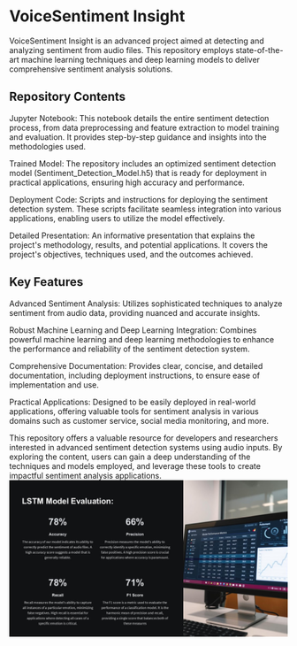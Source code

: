# VoiceSentiment Insight
VoiceSentiment Insight is an advanced project aimed at detecting and analyzing sentiment from audio files. This repository employs state-of-the-art machine learning techniques and deep learning models to deliver comprehensive sentiment analysis solutions.

## Repository Contents
Jupyter Notebook: This notebook details the entire sentiment detection process, from data preprocessing and feature extraction to model training and evaluation. It provides step-by-step guidance and insights into the methodologies used.

Trained Model: The repository includes an optimized sentiment detection model (Sentiment_Detection_Model.h5) that is ready for deployment in practical applications, ensuring high accuracy and performance.

Deployment Code: Scripts and instructions for deploying the sentiment detection system. These scripts facilitate seamless integration into various applications, enabling users to utilize the model effectively.

Detailed Presentation: An informative presentation that explains the project's methodology, results, and potential applications. It covers the project's objectives, techniques used, and the outcomes achieved.

## Key Features
Advanced Sentiment Analysis: Utilizes sophisticated techniques to analyze sentiment from audio data, providing nuanced and accurate insights.

Robust Machine Learning and Deep Learning Integration: Combines powerful machine learning and deep learning methodologies to enhance the performance and reliability of the sentiment detection system.

Comprehensive Documentation: Provides clear, concise, and detailed documentation, including deployment instructions, to ensure ease of implementation and use.

Practical Applications: Designed to be easily deployed in real-world applications, offering valuable tools for sentiment analysis in various domains such as customer service, social media monitoring, and more.

This repository offers a valuable resource for developers and researchers interested in advanced sentiment detection systems using audio inputs. By exploring the content, users can gain a deep understanding of the techniques and models employed, and leverage these tools to create impactful sentiment analysis applications.<br>
![image alt](https://github.com/Hamza-Ziaa/VoiceSentiment-Insight/blob/8e74aa7ad4e23a804acd35ccb2bf2b7e04b675d2/Project_Evalation.JPG)
